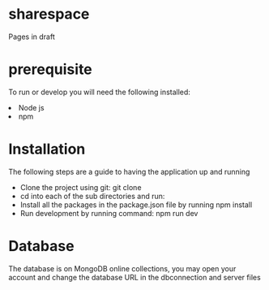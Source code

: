 # sharespace
Pages in draft


# prerequisite
To run or develop you will need the following installed:
<li>Node js</li>
<li>npm</li>

# Installation
The following steps are a guide to having the application up and running
<ul>
  <li>Clone the project using git: git clone <URL></li>
  <li>cd into each of the sub directories and run:</li>
  <li>Install all the packages in the package.json file by running npm install</li>
  <li>Run development by running command: npm run dev</li>
</ul>

# Database
The database is on MongoDB online collections, you may open your account and change the database URL in the dbconnection and server files
